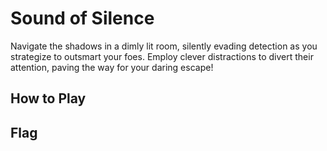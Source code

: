 # Sound of Silence

Navigate the shadows in a dimly lit room, silently evading detection as you
strategize to outsmart your foes. Employ clever distractions to divert their
attention, paving the way for your daring escape!

## How to Play


## Flag
